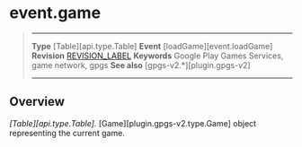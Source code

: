 # event.game

> --------------------- ------------------------------------------------------------------------------------------
> __Type__              [Table][api.type.Table]
> __Event__             [loadGame][event.loadGame]
> __Revision__          [REVISION_LABEL](REVISION_URL)
> __Keywords__          Google Play Games Services, game network, gpgs
> __See also__          [gpgs-v2.*][plugin.gpgs-v2]
> --------------------- ------------------------------------------------------------------------------------------

## Overview

_[Table][api.type.Table]._ [Game][plugin.gpgs-v2.type.Game] object representing the current game.